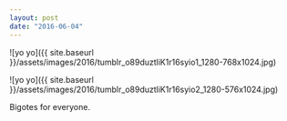 ```yaml
---
layout: post
date: "2016-06-04"
---
```


![yo yo]({{ site.baseurl }}/assets/images/2016/tumblr_o89duztliK1r16syio1_1280-768x1024.jpg)

![yo yo]({{ site.baseurl }}/assets/images/2016/tumblr_o89duztliK1r16syio2_1280-576x1024.jpg)

Bigotes for everyone.
